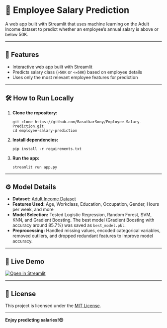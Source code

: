 # 💼 Employee Salary Prediction

A web app built with Streamlit that uses machine learning on the Adult Income dataset to predict whether an employee’s annual salary is above or below 50K.

---

## 📝 Features

- Interactive web app built with Streamlit  
- Predicts salary class (`>50K` or `<=50K`) based on employee details  
- Uses only the most relevant employee features for prediction  

---

## 🛠️ How to Run Locally

1. **Clone the repository:**
    ```
    git clone https://github.com/BasutkarSony/Employee-Salary-Prediction.git
    cd employee-salary-prediction
    ```

2. **Install dependencies:**
    ```
    pip install -r requirements.txt
    ```

3. **Run the app:**
    ```
    streamlit run app.py
    ```

---

## ⚙️ Model Details

- **Dataset:** [Adult Income Dataset](https://archive.ics.uci.edu/ml/datasets/adult)  
- **Features Used:** Age, Workclass, Education, Occupation, Gender, Hours per week, and more  
- **Model Selection:** Tested Logistic Regression, Random Forest, SVM, KNN, and Gradient Boosting. The best model (Gradient Boosting with accuracy around 85.7%) was saved as `best_model.pkl`.  
- **Preprocessing:** Handled missing values, encoded categorical variables, removed outliers, and dropped redundant features to improve model accuracy.  

---

## 🚀 Live Demo

[![Open in Streamlit](https://static.streamlit.io/badges/streamlit_badge_black_white.svg)](https://sony-employee-salary-prediction.streamlit.app/)

---

## 📄 License

This project is licensed under the [MIT License](LICENSE).

---

**Enjoy predicting salaries!😊**
